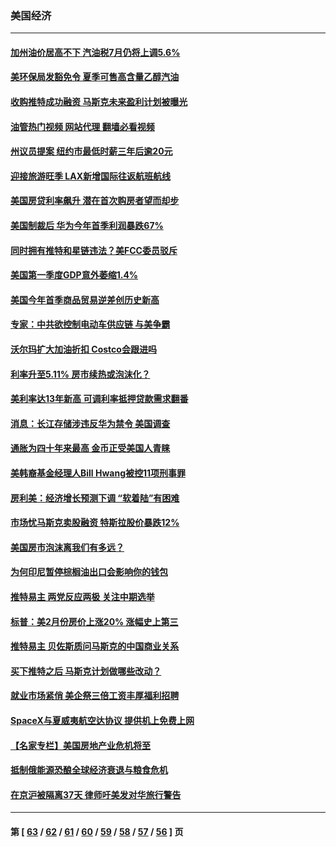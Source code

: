 ### 美国经济
---
#### [加州油价居高不下 汽油税7月仍将上调5.6%](../../pages/ncid1078158/n13723753.md?05010045) 
#### [美环保局发豁免令 夏季可售高含量乙醇汽油](../../pages/ncid1078158/n13723630.md?05010045) 
#### [收购推特成功融资 马斯克未来盈利计划被曝光](../../pages/ncid1078158/n13723526.md?05010045) 
#### [油管热门视频 网站代理 翻墙必看视频](http://209.222.30.114:81/youtube.html?05010045)
#### [州议员提案 纽约市最低时薪三年后逾20元](../../pages/ncid1078158/n13723070.md?05010045) 
#### [迎接旅游旺季 LAX新增国际往返航班航线](../../pages/ncid1078158/n13722824.md?05010045) 
#### [美国房贷利率飙升 潜在首次购房者望而却步](../../pages/ncid1078158/n13722721.md?05010045) 
#### [美国制裁后 华为今年首季利润暴跌67%](../../pages/ncid1078158/n13722751.md?05010045) 
#### [同时拥有推特和星链违法？美FCC委员驳斥](../../pages/ncid1078158/n13722679.md?05010045) 
#### [美国第一季度GDP意外萎缩1.4%](../../pages/ncid1078158/n13722625.md?05010045) 
#### [美国今年首季商品贸易逆差创历史新高](../../pages/ncid1078158/n13722368.md?05010045) 
#### [专家：中共欲控制电动车供应链 与美争霸](../../pages/ncid1078158/n13722161.md?05010045) 
#### [沃尔玛扩大加油折扣 Costco会跟进吗](../../pages/ncid1078158/n13722105.md?05010045) 
#### [利率升至5.11% 房市续热或泡沫化？](../../pages/ncid1078158/n13721966.md?05010045) 
#### [美利率达13年新高 可调利率抵押贷款需求翻番](../../pages/ncid1078158/n13722042.md?05010045) 
#### [消息：长江存储涉违反华为禁令 美国调查](../../pages/ncid1078158/n13721928.md?05010045) 
#### [通胀为四十年来最高 金币正受美国人青睐](../../pages/ncid1078158/n13721830.md?05010045) 
#### [美韩裔基金经理人Bill Hwang被控11项刑事罪](../../pages/ncid1078158/n13721871.md?05010045) 
#### [房利美：经济增长预测下调 “软着陆”有困难](../../pages/ncid1078158/n13721513.md?05010045) 
#### [市场忧马斯克卖股融资 特斯拉股价暴跌12%](../../pages/ncid1078158/n13721391.md?05010045) 
#### [美国房市泡沫离我们有多远？](../../pages/ncid1078158/n13721458.md?05010045) 
#### [为何印尼暂停棕榈油出口会影响你的钱包](../../pages/ncid1078158/n13721205.md?05010045) 
#### [推特易主 两党反应两极 关注中期选举](../../pages/ncid1078158/n13721254.md?05010045) 
#### [标普：美2月份房价上涨20% 涨幅史上第三](../../pages/ncid1078158/n13721128.md?05010045) 
#### [推特易主 贝佐斯质问马斯克的中国商业关系](../../pages/ncid1078158/n13721162.md?05010045) 
#### [买下推特之后 马斯克计划做哪些改动？](../../pages/ncid1078158/n13720685.md?05010045) 
#### [就业市场紧俏 美企祭三倍工资丰厚福利招聘](../../pages/ncid1078158/n13720656.md?05010045) 
#### [SpaceX与夏威夷航空达协议 提供机上免费上网](../../pages/ncid1078158/n13720395.md?05010045) 
#### [【名家专栏】美国房地产业危机将至](../../pages/ncid1078158/n13720263.md?05010045) 
#### [抵制俄能源恐酿全球经济衰退与粮食危机](../../pages/ncid1078158/n13720438.md?05010045) 
#### [在京沪被隔离37天 律师吁美发对华旅行警告](../../pages/ncid1078158/n13720436.md?05010045) 

---
#### 第 [ [63](./63.md?05010045) / [62](./62.md?05010045) / [61](./61.md?05010045) / [60](./60.md?05010045) / [59](./59.md?05010045) / [58](./58.md?05010045) / [57](./57.md?05010045) / [56](./56.md?05010045) ] 页
